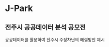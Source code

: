 # J-Park
전주시 공공데이터 분석 공모전
-----------------------------------------------------------------

공공데이터를 활용하여 전주시 주정차난의 해결방안 제시
